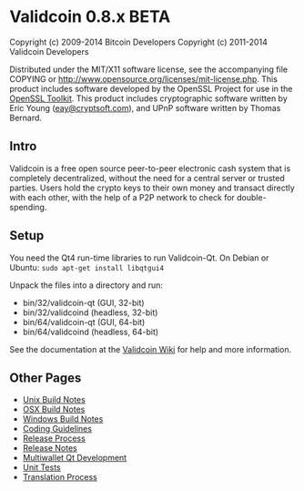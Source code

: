Validcoin 0.8.x BETA
====================

Copyright (c) 2009-2014 Bitcoin Developers
Copyright (c) 2011-2014 Validcoin Developers

Distributed under the MIT/X11 software license, see the accompanying
file COPYING or http://www.opensource.org/licenses/mit-license.php.
This product includes software developed by the OpenSSL Project for use in the [OpenSSL Toolkit](http://www.openssl.org/). This product includes
cryptographic software written by Eric Young ([eay@cryptsoft.com](mailto:eay@cryptsoft.com)), and UPnP software written by Thomas Bernard.


Intro
---------------------
Validcoin is a free open source peer-to-peer electronic cash system that is
completely decentralized, without the need for a central server or trusted
parties.  Users hold the crypto keys to their own money and transact directly
with each other, with the help of a P2P network to check for double-spending.


Setup
---------------------
You need the Qt4 run-time libraries to run Validcoin-Qt. On Debian or Ubuntu:
	`sudo apt-get install libqtgui4`

Unpack the files into a directory and run:

- bin/32/validcoin-qt (GUI, 32-bit)
- bin/32/validcoind (headless, 32-bit)
- bin/64/validcoin-qt (GUI, 64-bit)
- bin/64/validcoind (headless, 64-bit)

See the documentation at the [Validcoin Wiki](http://validcoin.info)
for help and more information.


Other Pages
---------------------
- [Unix Build Notes](build-unix.md)
- [OSX Build Notes](build-osx.md)
- [Windows Build Notes](build-msw.md)
- [Coding Guidelines](coding.md)
- [Release Process](release-process.md)
- [Release Notes](release-notes.md)
- [Multiwallet Qt Development](multiwallet-qt.md)
- [Unit Tests](unit-tests.md)
- [Translation Process](translation_process.md)
